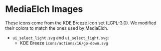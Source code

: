 # MediaElch Images

These icons come from the KDE Breeze icon set (LGPL-3.0).
We modified their colors to match the ones used by MediaElch.

 - `ui_select_light.svg` and `ui_select_light.svg`:
   - KDE Breeze `icons/actions/16/go-down.svg`
